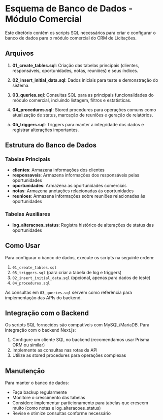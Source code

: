 # Esquema de Banco de Dados - Módulo Comercial

Este diretório contém os scripts SQL necessários para criar e configurar o banco de dados para o módulo comercial do CRM de Licitações.

## Arquivos

1. **01_create_tables.sql**: Criação das tabelas principais (clientes, responsáveis, oportunidades, notas, reuniões) e seus índices.

2. **02_insert_initial_data.sql**: Dados iniciais para teste e demonstração do sistema.

3. **03_queries.sql**: Consultas SQL para as principais funcionalidades do módulo comercial, incluindo listagem, filtros e estatísticas.

4. **04_procedures.sql**: Stored procedures para operações comuns como atualização de status, marcação de reuniões e geração de relatórios.

5. **05_triggers.sql**: Triggers para manter a integridade dos dados e registrar alterações importantes.

## Estrutura do Banco de Dados

### Tabelas Principais

- **clientes**: Armazena informações dos clientes
- **responsaveis**: Armazena informações dos responsáveis pelas oportunidades
- **oportunidades**: Armazena as oportunidades comerciais
- **notas**: Armazena anotações relacionadas às oportunidades
- **reunioes**: Armazena informações sobre reuniões relacionadas às oportunidades

### Tabelas Auxiliares

- **log_alteracoes_status**: Registra histórico de alterações de status das oportunidades

## Como Usar

Para configurar o banco de dados, execute os scripts na seguinte ordem:

1. `01_create_tables.sql`
2. `05_triggers.sql` (para criar a tabela de log e triggers)
3. `02_insert_initial_data.sql` (opcional, apenas para dados de teste)
4. `04_procedures.sql`

As consultas em `03_queries.sql` servem como referência para implementação das APIs do backend.

## Integração com o Backend

Os scripts SQL fornecidos são compatíveis com MySQL/MariaDB. Para integração com o backend Next.js:

1. Configure um cliente SQL no backend (recomendamos usar Prisma ORM ou similar)
2. Implemente as consultas nas rotas da API
3. Utilize as stored procedures para operações complexas

## Manutenção

Para manter o banco de dados:

- Faça backup regularmente
- Monitore o crescimento das tabelas
- Considere implementar particionamento para tabelas que crescem muito (como notas e log_alteracoes_status)
- Revise e otimize consultas conforme necessário
